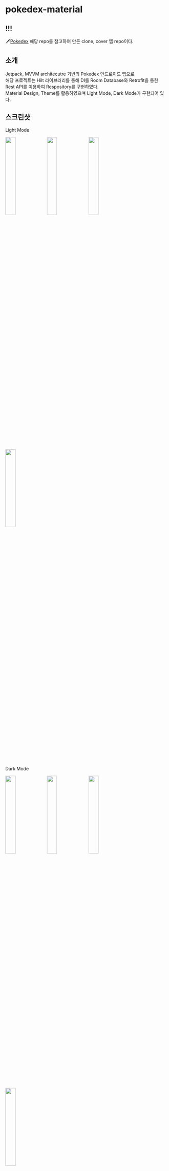 # pokedex-material

## !!!
🗡️[Pokedex](https://github.com/skydoves/Pokedex) 해당 repo를 참고하여 만든 clone, cover 앱 repo이다.

## 소개
Jetpack, MVVM architecutre 기반의 Pokedex 안드로이드 앱으로
<br>
해당 프로젝트는 Hilt 라이브러리를 통해 DI를 Room Database와 Retrofit을 통한 Rest API를 이용하여 Respository를 구현하였다.
<br>
Material Design, Theme를 활용하였으며 Light Mode, Dark Mode가 구현되어 있다.

## 스크린샷
Light Mode
<p>
<img src="/screenshots/light_mode_main" width="25%"/>
<img src="/screenshots/light_mode_backdrop" width="25%"/>
<img src="/screenshots/light_mode_profile" width="25%"/>
<img src="/screenshots/light_mode_popup" width="25%"/>
</p>
Dark Mode
<p>
<img src="/screenshots/dark_mode_main" width="25%"/>
<img src="/screenshots/dark_mode_backdrop" width="25%"/>
<img src="/screenshots/dark_mode_profile" width="25%"/>
<img src="/screenshots/dark_mode_popup" width="25%"/>
</p>

## 버전 & 라이브러리 
- minSdkVersion 21
- targetSdkVersion 30
- [Kotlin](https://kotlinlang.org/) - v1.4.31
  - [Coroutines](https://github.com/Kotlin/kotlinx.coroutines)
  - [Flow](https://kotlin.github.io/kotlinx.coroutines/kotlinx-coroutines-core/kotlinx.coroutines.flow/)
- Jetpack
  - Lifecycle
  - LiveData
  - ViewModel
  - Room Database
- [Hilt](https://developer.android.com/training/dependency-injection/hilt-android?hl=ko) - v2.33-beta
- Network
  - Retrofit2
  - OkHttp3
  - [Sandwich](https://github.com/skydoves/Sandwich)
- Gson
- Image
  - Glide
  - [GlidePalette](https://github.com/florent37/GlidePalette)
- [TransformationLayout](https://github.com/skydoves/transformationlayout)
- [RecyclerViewDivider](https://github.com/fondesa/recycler-view-divider)
- [ProgressView](https://github.com/skydoves/progressview)

## 아키텍쳐
Repository 패턴과 MVVM 아키텍처를 기반으로 한다.
<br>
ViewModel, LiveData, DataBinding를 이용하여 데이터를 구독하는 형태를 취하며 ViewModel은 Repository와 통신하여 데이터를 획득한다.
<br>
Repository는 local database와 rest api를 적절히 활용하여 데이터를 읽고 저장하는 형태를 가진다.

## Material Theming


### [Color](https://material.io/develop/android/theming/color/)
Light, Dark theme에 따라 한 쌍의 color set를 가진다. [color.xml](app/src/main/res/values/color.xml)에서 전체 Color를 확인할 수 있으며 [default theme(light)](app/src/main/res/values/theme.xml)와 [dark theme](app/src/main/res/values-night/theme.xml)에서 테마별 설정 정보를 확인할 수 있다.

### [Shape](https://material.io/develop/android/theming/shape/)
[shape.xml](app/src/main/res/values/shape.xml)

### [Typography](https://material.io/develop/android/theming/typography/).
[Rubik](https://fonts.google.com/specimen/Rubik)

### [Motion](https://material.io/develop/android/theming/motion)
[TransformationLayout](https://github.com/skydoves/transformationlayout) 해당 라이브러리를 활용하여 구현

## Rest API
[PokeAPI](https://pokeapi.co/) 
- /pokemon
- /pokemon/{name}
- /type/{type}

